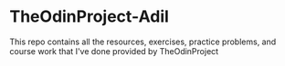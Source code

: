 # TheOdinProject-Adil
This repo contains all the resources, exercises, practice problems, and course work that I've done provided by TheOdinProject
